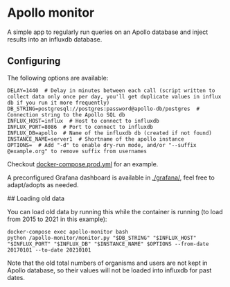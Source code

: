 # Apollo monitor

A simple app to regularly run queries on an Apollo database and inject results into an influxdb database.

## Configuring

The following options are available:

```
DELAY=1440  # Delay in minutes between each call (script written to collect data only once per day, you'll get duplicate values in influx db if you run it more frequently)
DB_STRING=postgresql://postgres:password@apollo-db/postgres  # Connection string to the Apollo SQL db
INFLUX_HOST=influx  # Host to connect to influxdb
INFLUX_PORT=8086  # Port to connect to influxdb
INFLUX_DB=apollo  # Name of the influxdb db (created if not found)
INSTANCE_NAME=server1  # Shortname of the apollo instance
OPTIONS=  # Add "-d" to enable dry-run mode, and/or "--suffix @example.org" to remove suffix from usernames
```

Checkout [docker-compose.prod.yml](./docker-compose.prod.yml) for an example.

A preconfigured Grafana dashboard is available in [./grafana/](./grafana/), feel free to adapt/adopts as needed.

## Loading old data

You can load old data by running this while the container is running (to load from 2015 to 2021 in this example):

```
docker-compose exec apollo-monitor bash
python /apollo-monitor/monitor.py "$DB_STRING" "$INFLUX_HOST" "$INFLUX_PORT" "$INFLUX_DB" "$INSTANCE_NAME" $OPTIONS --from-date 20170101 --to-date 20210101
```

Note that the old total numbers of organisms and users are not kept in Apollo database, so their values will not be loaded into influxdb for past dates.
